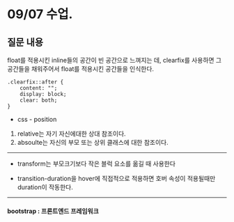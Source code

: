 # 09/07 수업.




## 질문 내용


float를 적용시킨 inline들의 공간이 빈 공간으로 느껴지는 데, clearfix를 사용하면 그 공간들을 채워주어서 float를 적용시킨 공간들을 인식한다. 

	.clearfix::after {
		content: "";
		display: block;
		clear: both;
	}
	
- css - position

1. relative는 자기 자신에대한 상대 참조이다.
2. absoulte는 자신의 부모 또는 상위 클래스에 대한 참조이다. 


----
* transform는 부모크기보다 작은 블럭 요소를 옮길 때 사용한다


* transition-duration을 hover에 직접적으로 적용하면 호버 속성이 적용될때만 duration이 작동한다.

----


#### bootstrap : 프론트엔드 프레임워크
